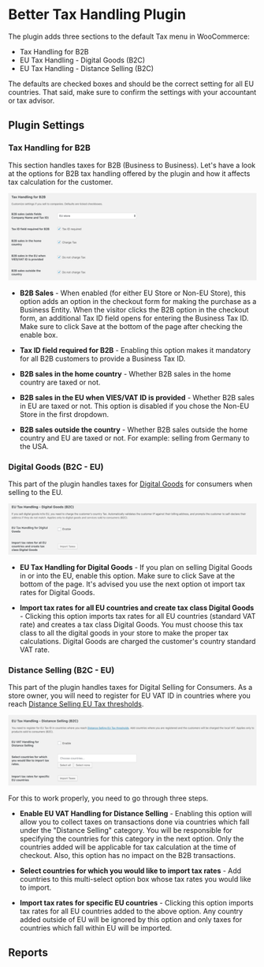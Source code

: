 # Better Tax Handling Plugin

The plugin adds three sections to the default Tax menu in WooCommerce: 

- Tax Handling for B2B
- EU Tax Handling - Digital Goods (B2C)
- EU Tax Handling - Distance Selling (B2C)

The defaults are checked boxes and should be the correct setting for all EU countries. That said, make sure to confirm the settings with your accountant or tax advisor.


## Plugin Settings

### Tax Handling for B2B

This section handles taxes for B2B (Business to Business). Let's have a look at the options for B2B tax handling offered by the plugin and how it affects tax calculation for the customer.

<img src="images/tax-b2b.png" alt="Tax Handling for B2B">

- **B2B Sales** - When enabled (for either EU Store or Non-EU Store), this option adds an option in the checkout form for making the purchase as a Business Entity. When the visitor clicks the B2B option in the checkout form, an additional Tax ID field opens for entering the Business Tax ID. Make sure to click Save at the bottom of the page after checking the enable box.

- **Tax ID field required for B2B** - Enabling this option makes it mandatory for all B2B customers to provide a Business Tax ID.

- **B2B sales in the home country** - Whether B2B sales in the home country are taxed or not.

- **B2B sales in the EU when VIES/VAT ID is provided** - Whether B2B sales in EU are taxed or not. This option is disabled if you chose the Non-EU Store in the first dropdown.

- **B2B sales outside the country** - Whether B2B sales outside the home country and EU are taxed or not. For example: selling from Germany to the USA.

### Digital Goods (B2C - EU)

This part of the plugin handles taxes for [Digital Goods](https://quaderno.io/resources/eu-vat-guide/) for consumers when selling to the EU. 

<img src="images/tax-b2c-digital.png" alt="Digital Goods (B2C)">

- **EU Tax Handling for Digital Goods** - If you plan on selling Digital Goods in or into the EU, enable this option. Make sure to click Save at the bottom of the page. It's advised you use the next option ot import tax rates for Digital Goods.

- **Import tax rates for all EU countries and create tax class Digital Goods** - Clicking this option imports tax rates for all EU countries (standard VAT rate) and creates a tax class Digital Goods. You must choose this tax class to all the digital goods in your store to make the proper tax calculations. Digital Goods are charged the customer's country standard VAT rate. 

### Distance Selling (B2C - EU)

This part of the plugin handles taxes for Digital Selling for Consumers. As a store owner, you will need to register for EU VAT ID in countries where you reach [Distance Selling EU Tax thresholds](https://www.vatlive.com/eu-vat-rules/distance-selling/distance-selling-eu-vat-thresholds/).

<img src="images/tax-b2c-distance.png" alt="Distance Selling (B2C)">

For this to work properly, you need to go through three steps.

- **Enable EU VAT Handling for Distance Selling** - Enabling this option will allow you to collect taxes on transactions done via countries which fall under the "Distance Selling" category. You will be responsible for specifying the countries for this category in the next option. Only the countries added will be applicable for tax calculation at the time of checkout. Also, this option has no impact on the B2B transactions.

- **Select countries for which you would like to import tax rates** - Add countries to this multi-select option box whose tax rates you would like to import.

- **Import tax rates for specific EU countries** - Clicking this option imports tax rates for all EU countries added to the above option. Any country added outside of EU will be ignored by this option and only taxes for countries which fall within EU will be imported.

## Reports

